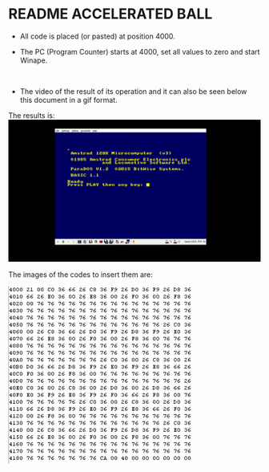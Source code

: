 # README ACCELERATED BALL

- All code is placed (or pasted) at position 4000.

- The PC (Program Counter) starts at 4000, set all values to zero and start Winape.

![]()

- The video of the result of its operation and it can also be seen below this document in a gif format.


The results is:
![](https://github.com/aggranadoss/amstradcpc-machine-code/blob/master/images/accelerated_ball/gifs/accelerated_ball.gif)

The images of the codes to insert them are:

![](https://github.com/aggranadoss/amstradcpc-machine-code/blob/master/images/accelerated_ball/pelota_acelerada.png)